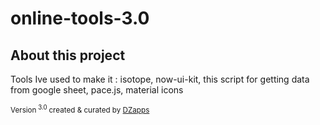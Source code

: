 # online-tools-3.0
## About this project
  
Tools Ive used to make it : isotope, now-ui-kit, this script for getting data from google sheet, pace.js, material icons </p></div>

<small> Version<sup> 3.0 </sup>created & curated by <a href="https://dzapps.github.io/online-tools-3.0/">DZapps</a></small></p>
